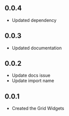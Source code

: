 ## 0.0.4

- Updated dependency

## 0.0.3

- Updated documentation

## 0.0.2

- Update docs issue
- Update import name

## 0.0.1

- Created the Grid Widgets

